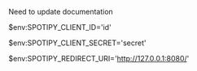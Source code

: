 
Need to update documentation 


$env:SPOTIPY_CLIENT_ID='id'

$env:SPOTIPY_CLIENT_SECRET='secret'

$env:SPOTIPY_REDIRECT_URI='http://127.0.0.1:8080/'

